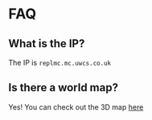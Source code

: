 # FAQ

## What is the IP?

The IP is `replmc.mc.uwcs.co.uk`

## Is there a world map?

Yes! You can check out the 3D map [here](https://replmc.mc.uwcs.co.uk)
